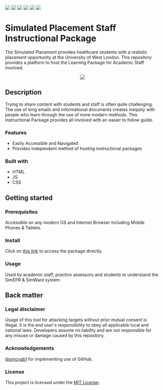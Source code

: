 ![](https://i.imgur.com/Hoq8m18.png)
![](https://camo.githubusercontent.com/329ec7ff9e02aa4d3ecb0c491b967676c87f9db43d197a0010990e211ae24925/68747470733a2f2f696d672e736869656c64732e696f2f62616467652f706f776572656425323062792d4a656b796c6c2d626c75652e737667)
![](https://img.shields.io/github/contributors/UWLSimulationCentre/Simulated-Placement-Staff-Handbook) 
![](https://img.shields.io/github/last-commit/UWLSimulationCentre/Simulated-Placement-Staff-Handbook) 
![](https://img.shields.io/github/issues/UWLSimulationCentre/Simulated-Placement-Staff-Handbook) 
![](https://img.shields.io/website?url=https%3A%2F%2Fuwlsimulationcentre.github.io%2FSimulated-Placement-Staff-Handbook%2F%23%2F)


# Simulated Placement Staff Instructional Package

The Simulated Placement provides healthcare students with a realistic placement opportunity at the University of West London. This repository provides a platform to host the Learning Package for Academic Staff involved.

<div align="center">
  <kbd>
    <img src="https://i.imgur.com/wvbXFmQ.png" />
  </kbd>
</div>

## Description

Trying to share content with students and staff is often quite challenging. The use of long emails and informational documents creates inequity with people who learn through the use of more modern methods. This Instructional Package provides all involved with an easier to follow guide.

### Features

- Easily Accessible and Navigated
- Provides independent method of hosting instructional packages

### Built with

- HTML
- JS
- CSS

## Getting started

### Prerequisites

Accessible on any modern OS and Internet Browser including Mobile Phones & Tablets.

### Install

Click on [this link](https://uwlsimulationcentre.github.io/Simulated-Placement-Staff-Handbook/#/) to access the package directly.

### Usage

Used by academic staff, practice assessors and students to understand the SimEPR & SimWard system.

## Back matter

### Legal disclaimer

Usage of this tool for attacking targets without prior mutual consent is illegal. It is the end user's responsibility to obey all applicable local and national laws. Developers assume no liability and are not responsible for any misuse or damage caused by this repository.

### Acknowledgements

[@smcnab1](https://github.com/smcnab1) for implementing use of GitHub.

### License

This project is licensed under the [MIT License](LICENSE.md).
